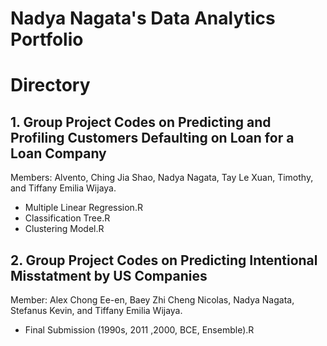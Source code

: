 # Nadya Nagata's Data Analytics Portfolio

# Directory
## 1. Group Project Codes on Predicting and Profiling Customers Defaulting on Loan for a Loan Company
Members: Alvento, Ching Jia Shao, Nadya Nagata, Tay Le Xuan, Timothy, and Tiffany Emilia Wijaya.
- Multiple Linear Regression.R
- Classification Tree.R
- Clustering Model.R

## 2. Group Project Codes on Predicting Intentional Misstatment by US Companies
Member: Alex Chong Ee-en, Baey Zhi Cheng Nicolas, Nadya Nagata, Stefanus Kevin, and Tiffany Emilia Wijaya.
- Final Submission (1990s, 2011 ,2000, BCE, Ensemble).R


